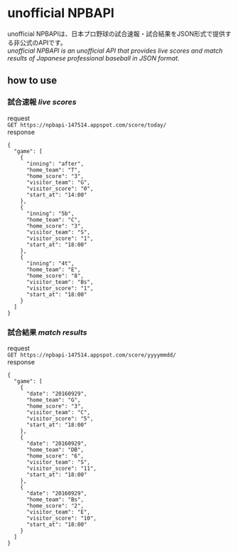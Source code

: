 # unofficial NPBAPI
unofficial NPBAPIは、日本プロ野球の試合速報・試合結果をJSON形式で提供する非公式のAPIです。  
_unofficial NPBAPI is an unofficial API that provides live scores and match results of Japanese professional baseball in JSON format._  
## how to use 
### 試合速報 *live scores*    
request  
`GET https://npbapi-147514.appspot.com/score/today/`  
response 
    
    {  
      "game": [  
        {  
          "inning": "after",   
          "home_team": "T",   
          "home_score": "3", 
          "visitor_team": "G", 
          "visitor_score": "0", 
          "start_at": "14:00"
        }, 
        {
          "inning": "5b", 
          "home_team": "C", 
          "home_score": "3", 
          "visitor_team": "S", 
          "visitor_score": "1", 
          "start_at": "18:00"
        }, 
        {
          "inning": "4t", 
          "home_team": "E", 
          "home_score": "8", 
          "visitor_team": "Bs", 
          "visitor_score": "1", 
          "start_at": "18:00"
        }
      ]
    }  
### 試合結果 *match results*  
request  
`GET https://npbapi-147514.appspot.com/score/yyyymmdd/`  
response  

    {
      "game": [
        {
          "date": "20160929", 
          "home_team": "G", 
          "home_score": "3", 
          "visitor_team": "C", 
          "visitor_score": "5", 
          "start_at": "18:00"
        }, 
        {
          "date": "20160929", 
          "home_team": "DB", 
          "home_score": "6", 
          "visitor_team": "S", 
          "visitor_score": "11", 
          "start_at": "18:00"
        }, 
        {
          "date": "20160929", 
          "home_team": "Bs", 
          "home_score": "2", 
          "visitor_team": "E", 
          "visitor_score": "10", 
          "start_at": "18:00"
        }
      ]
    }
